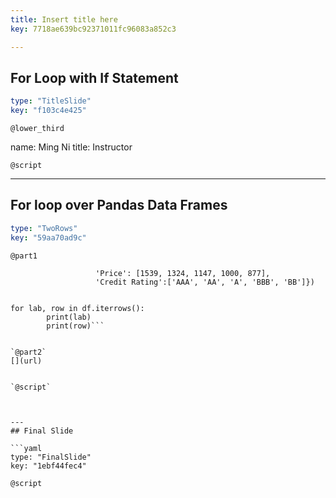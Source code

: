 ```yaml
---
title: Insert title here
key: 7718ae639bc92371011fc96083a852c3

---
```

## For Loop with If Statement

```yaml
type: "TitleSlide"
key: "f103c4e425"
```

`@lower_third`

name: Ming Ni
title: Instructor


`@script`



---
## For loop over Pandas Data Frames

```yaml
type: "TwoRows"
key: "59aa70ad9c"
```

`@part1`
```df = pd.DataFrame({'Yield': [0.02, 0.04, 0.06, 0.08, 0.10],
                   'Price': [1539, 1324, 1147, 1000, 877],
                   'Credit Rating':['AAA', 'AA', 'A', 'BBB', 'BB']})


for lab, row in df.iterrows():
        print(lab)
        print(row)```


`@part2`
[](url)


`@script`



---
## Final Slide

```yaml
type: "FinalSlide"
key: "1ebf44fec4"
```

`@script`


